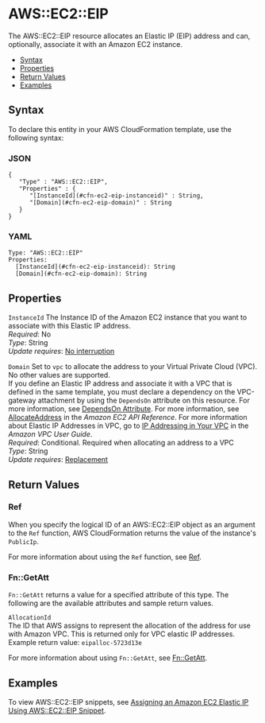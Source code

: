 # AWS::EC2::EIP<a name="aws-properties-ec2-eip"></a>

The AWS::EC2::EIP resource allocates an Elastic IP \(EIP\) address and can, optionally, associate it with an Amazon EC2 instance\.


+ [Syntax](#aws-resource-ec2-eip-syntax)
+ [Properties](#w3ab2c21c10d355b9)
+ [Return Values](#aws-resource-ec2-eip-ref)
+ [Examples](#w3ab2c21c10d355c13)

## Syntax<a name="aws-resource-ec2-eip-syntax"></a>

To declare this entity in your AWS CloudFormation template, use the following syntax:

### JSON<a name="aws-resource-ec2-eip-syntax.json"></a>

```
{
   "Type" : "AWS::EC2::EIP",
   "Properties" : {
      "[InstanceId](#cfn-ec2-eip-instanceid)" : String,
      "[Domain](#cfn-ec2-eip-domain)" : String
   }
}
```

### YAML<a name="aws-resource-ec2-eip-syntax.yaml"></a>

```
Type: "AWS::EC2::EIP"
Properties:
  [InstanceId](#cfn-ec2-eip-instanceid): String
  [Domain](#cfn-ec2-eip-domain): String
```

## Properties<a name="w3ab2c21c10d355b9"></a>

`InstanceId`  <a name="cfn-ec2-eip-instanceid"></a>
The Instance ID of the Amazon EC2 instance that you want to associate with this Elastic IP address\.  
*Required*: No  
*Type*: String  
*Update requires*: [No interruption](using-cfn-updating-stacks-update-behaviors.md#update-no-interrupt)

`Domain`  <a name="cfn-ec2-eip-domain"></a>
Set to `vpc` to allocate the address to your Virtual Private Cloud \(VPC\)\. No other values are supported\.  
If you define an Elastic IP address and associate it with a VPC that is defined in the same template, you must declare a dependency on the VPC\-gateway attachment by using the `DependsOn` attribute on this resource\. For more information, see [DependsOn Attribute](aws-attribute-dependson.md)\.
For more information, see [AllocateAddress](http://docs.aws.amazon.com/AWSEC2/latest/APIReference/ApiReference-query-AllocateAddress.html) in the *Amazon EC2 API Reference*\. For more information about Elastic IP Addresses in VPC, go to [IP Addressing in Your VPC](http://docs.aws.amazon.com/AmazonVPC/latest/UserGuide/vpc-ip-addressing.html) in the *Amazon VPC User Guide*\.  
*Required*: Conditional\. Required when allocating an address to a VPC  
*Type*: String  
*Update requires*: [Replacement](using-cfn-updating-stacks-update-behaviors.md#update-replacement)

## Return Values<a name="aws-resource-ec2-eip-ref"></a>

### Ref<a name="w3ab2c21c10d355c11b2"></a>

When you specify the logical ID of an AWS::EC2::EIP object as an argument to the `Ref` function, AWS CloudFormation returns the value of the instance's `PublicIp`\.

For more information about using the `Ref` function, see [Ref](intrinsic-function-reference-ref.md)\.

### Fn::GetAtt<a name="w3ab2c21c10d355c11b4"></a>

`Fn::GetAtt` returns a value for a specified attribute of this type\. The following are the available attributes and sample return values\.

`AllocationId`  
The ID that AWS assigns to represent the allocation of the address for use with Amazon VPC\. This is returned only for VPC elastic IP addresses\. Example return value: `eipalloc-5723d13e`

For more information about using `Fn::GetAtt`, see [Fn::GetAtt](intrinsic-function-reference-getatt.md)\.

## Examples<a name="w3ab2c21c10d355c13"></a>

To view AWS::EC2::EIP snippets, see [Assigning an Amazon EC2 Elastic IP Using AWS::EC2::EIP Snippet](quickref-ec2.md#scenario-ec2-eip)\.